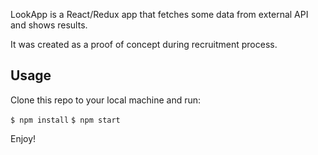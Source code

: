 LookApp is a React/Redux app that fetches some data from external API and shows results.

It was created as a proof of concept during recruitment process.

## Usage

Clone this repo to your local machine and run:

 `$ npm install`
 `$ npm start`

Enjoy!

